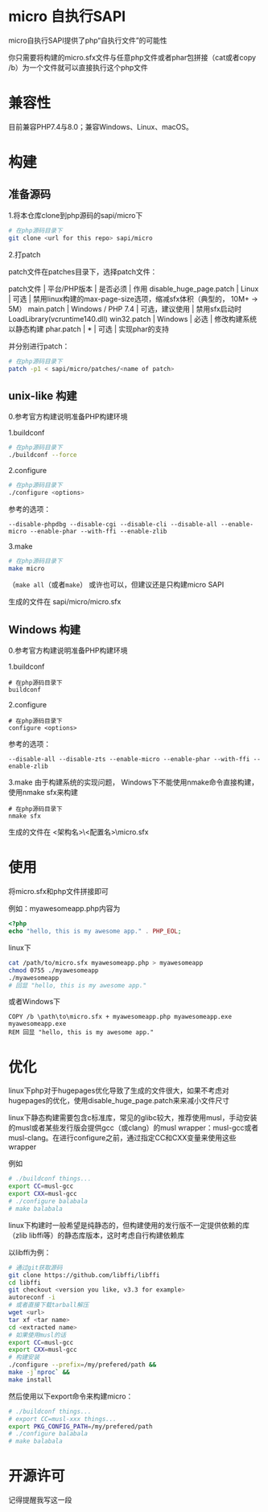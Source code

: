 # micro 自执行SAPI

micro自执行SAPI提供了php“自执行文件”的可能性

你只需要将构建的micro.sfx文件与任意php文件或者phar包拼接（cat或者copy /b）为一个文件就可以直接执行这个php文件

# 兼容性

目前兼容PHP7.4与8.0；兼容Windows、Linux、macOS。

# 构建

## 准备源码

1.将本仓库clone到php源码的sapi/micro下

```bash
# 在php源码目录下
git clone <url for this repo> sapi/micro
```
2.打patch

patch文件在patches目录下，选择patch文件：

patch文件 | 平台/PHP版本 | 是否必须 | 作用
disable_huge_page.patch | Linux | 可选 | 禁用linux构建的max-page-size选项，缩减sfx体积（典型的， 10M+ -> 5M）
main.patch | Windows / PHP 7.4 | 可选，建议使用 | 禁用sfx启动时LoadLibrary(vcruntime140.dll)
win32.patch | Windows | 必选 | 修改构建系统以静态构建
phar.patch | * | 可选 | 实现phar的支持

并分别进行patch：

```bash
# 在php源码目录下
patch -p1 < sapi/micro/patches/<name of patch>
```
## unix-like 构建

0.参考官方构建说明准备PHP构建环境

1.buildconf

```bash
# 在php源码目录下
./buildconf --force
```

2.configure
```bash
# 在php源码目录下
./configure <options>
```
参考的选项：

`--disable-phpdbg --disable-cgi --disable-cli --disable-all --enable-micro --enable-phar --with-ffi --enable-zlib`

3.make
```bash
# 在php源码目录下
make micro
```
（`make all`（或者`make`） 或许也可以，但建议还是只构建micro SAPI

生成的文件在 sapi/micro/micro.sfx

## Windows 构建

0.参考官方构建说明准备PHP构建环境

1.buildconf

```batch
# 在php源码目录下
buildconf
```

2.configure
```batch
# 在php源码目录下
configure <options>
```
参考的选项：

`--disable-all --disable-zts --enable-micro --enable-phar --with-ffi --enable-zlib`

3.make
由于构建系统的实现问题， Windows下不能使用nmake命令直接构建，使用nmake sfx来构建
```batch
# 在php源码目录下
nmake sfx
```
生成的文件在 <架构名>\\<配置名>\\micro.sfx

# 使用

将micro.sfx和php文件拼接即可

例如：myawesomeapp.php内容为
```php
<?php
echo "hello, this is my awesome app." . PHP_EOL;
```
linux下
```bash
cat /path/to/micro.sfx myawesomeapp.php > myawesomeapp
chmod 0755 ./myawesomeapp
./myawesomeapp
# 回显 "hello, this is my awesome app."
```
或者Windows下
```batch
COPY /b \path\to\micro.sfx + myawesomeapp.php myawesomeapp.exe
myawesomeapp.exe
REM 回显 "hello, this is my awesome app."
```
# 优化

linux下php对于hugepages优化导致了生成的文件很大，如果不考虑对hugepages的优化，使用disable_huge_page.patch来来减小文件尺寸

linux下静态构建需要包含c标准库，常见的glibc较大，推荐使用musl，手动安装的musl或者某些发行版会提供gcc（或clang）的musl wrapper：musl-gcc或者musl-clang。在进行configure之前，通过指定CC和CXX变量来使用这些wrapper

例如
```bash
# ./buildconf things...
export CC=musl-gcc
export CXX=musl-gcc
# ./configure balabala
# make balabala
```

linux下构建时一般希望是纯静态的，但构建使用的发行版不一定提供依赖的库（zlib libffi等）的静态库版本，这时考虑自行构建依赖库

以libffi为例：
```bash
# 通过git获取源码
git clone https://github.com/libffi/libffi
cd libffi
git checkout <version you like, v3.3 for example>
autoreconf -i
# 或者直接下载tarball解压
wget <url>
tar xf <tar name>
cd <extracted name>
# 如果使用musl的话
export CC=musl-gcc
export CXX=musl-gcc
# 构建安装
./configure --prefix=/my/prefered/path &&
make -j`nproc` &&
make install
```
然后使用以下export命令来构建micro：

```bash
# ./buildconf things...
# export CC=musl-xxx things...
export PKG_CONFIG_PATH=/my/prefered/path
# ./configure balabala
# make balabala
```
# 开源许可

记得提醒我写这一段

